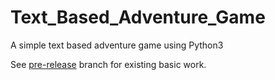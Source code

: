 # Text_Based_Adventure_Game
A simple text based adventure game using Python3

See [pre-release](https://github.com/oss2019/Text_Based_Adventure_Game/tree/pre-release) branch for existing basic work.

